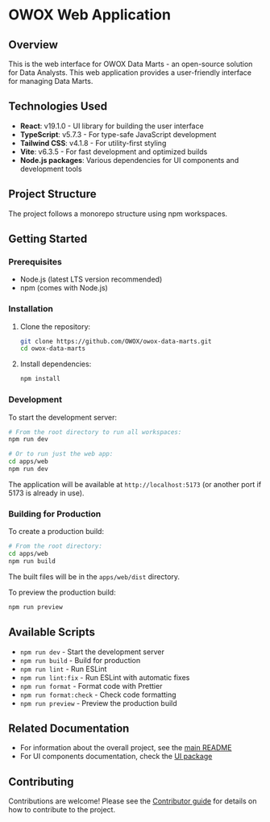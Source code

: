 # OWOX Web Application

## Overview
This is the web interface for OWOX Data Marts - an open-source solution for Data Analysts. This web application provides a user-friendly interface for managing Data Marts.

## Technologies Used

* **React**: v19.1.0 - UI library for building the user interface
* **TypeScript**: v5.7.3 - For type-safe JavaScript development
* **Tailwind CSS**: v4.1.8 - For utility-first styling
* **Vite**: v6.3.5 - For fast development and optimized builds
* **Node.js packages**: Various dependencies for UI components and development tools

## Project Structure

The project follows a monorepo structure using npm workspaces.

## Getting Started

### Prerequisites

- Node.js (latest LTS version recommended)
- npm (comes with Node.js)

### Installation

1. Clone the repository:
   ```bash
   git clone https://github.com/OWOX/owox-data-marts.git
   cd owox-data-marts
   ```

2. Install dependencies:
   ```bash
   npm install
   ```

### Development

To start the development server:

```bash
# From the root directory to run all workspaces:
npm run dev

# Or to run just the web app:
cd apps/web
npm run dev
```

The application will be available at `http://localhost:5173` (or another port if 5173 is already in use).

### Building for Production

To create a production build:

```bash
# From the root directory:
cd apps/web
npm run build
```

The built files will be in the `apps/web/dist` directory.

To preview the production build:

```bash
npm run preview
```

## Available Scripts

- `npm run dev` - Start the development server
- `npm run build` - Build for production
- `npm run lint` - Run ESLint
- `npm run lint:fix` - Run ESLint with automatic fixes
- `npm run format` - Format code with Prettier
- `npm run format:check` - Check code formatting
- `npm run preview` - Preview the production build

## Related Documentation

- For information about the overall project, see the [main README](../../README.md)
- For UI components documentation, check the [UI package](../../packages/ui)

## Contributing

Contributions are welcome! Please see the [Contributor guide](../../packages/connectors/CONTRIBUTING.md) for details on how to contribute to the project.